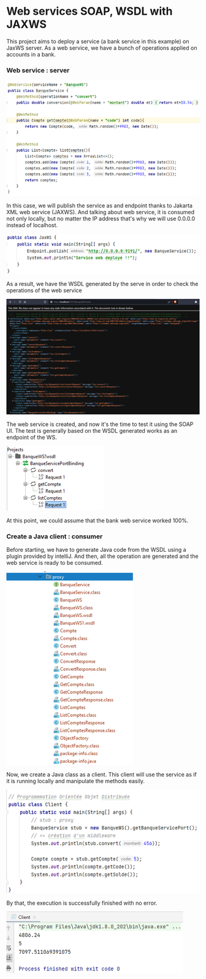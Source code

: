 # Web services SOAP, WSDL with JAXWS
This project aims to deploy a service (a bank service in this example) on JaxWS server. As a web service, we have a bunch of operations applied on accounts in a bank.

### Web service : server 

![Bank Service](https://github.com/loubnaAminou/SOAPWebService/blob/main/imgs/bankservice.png)

In this case, we will publish the service as and endpoint thanks to Jakarta XML web service (JAXWS). And talking about web service, it is consumed not only locally, but no matter the IP address that's why we will use 0.0.0.0 instead of localhost.

![Endpoint](https://github.com/loubnaAminou/SOAPWebService/blob/main/imgs/publish.png)

As a result, we have the WSDL generated by the serve in order to check the operations of the web service

![WSDL](https://github.com/loubnaAminou/SOAPWebService/blob/main/imgs/wsdl.png)

The web service is created, and now it's the time to test it using the SOAP UI. The test is generally based on the WSDL generated works as an endpoint of the WS.

![SOAP UI](https://github.com/loubnaAminou/SOAPWebService/blob/main/imgs/soap.png)

At this point, we could assume that the bank web service worked 100%.

### Create a Java client : consumer
Before starting, we have to generate Java code from the WSDL using a plugin provided by intelliJ. And then, all the operation are generated and the web service is ready to be consumed.  

![Proxy](https://github.com/loubnaAminou/SOAPWebService/blob/main/imgs/proxy.png)

Now, we create a Java class as a client. This client will use the service as if it is running locally and manipulate the methods easily.

![Client](https://github.com/loubnaAminou/SOAPWebService/blob/main/imgs/client.png)

By that, the execution is successfully finished with no error.

![Output](https://github.com/loubnaAminou/SOAPWebService/blob/main/imgs/output.png)


